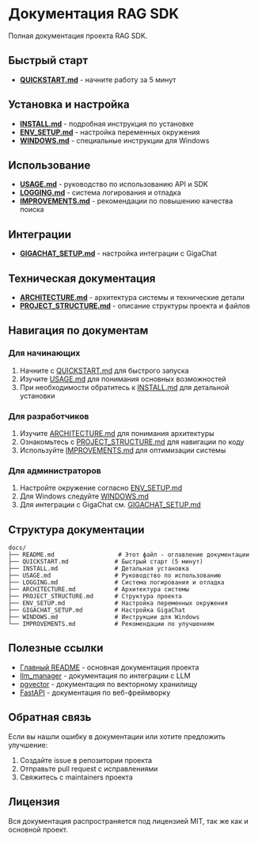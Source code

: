 # Документация RAG SDK

Полная документация проекта RAG SDK.

## Быстрый старт

- [**QUICKSTART.md**](QUICKSTART.md) - начните работу за 5 минут

## Установка и настройка

- [**INSTALL.md**](INSTALL.md) - подробная инструкция по установке
- [**ENV_SETUP.md**](ENV_SETUP.md) - настройка переменных окружения
- [**WINDOWS.md**](WINDOWS.md) - специальные инструкции для Windows

## Использование

- [**USAGE.md**](USAGE.md) - руководство по использованию API и SDK
- [**LOGGING.md**](LOGGING.md) - система логирования и отладка
- [**IMPROVEMENTS.md**](IMPROVEMENTS.md) - рекомендации по повышению качества поиска

## Интеграции

- [**GIGACHAT_SETUP.md**](GIGACHAT_SETUP.md) - настройка интеграции с GigaChat

## Техническая документация

- [**ARCHITECTURE.md**](ARCHITECTURE.md) - архитектура системы и технические детали
- [**PROJECT_STRUCTURE.md**](PROJECT_STRUCTURE.md) - описание структуры проекта и файлов

## Навигация по документам

### Для начинающих

1. Начните с [QUICKSTART.md](QUICKSTART.md) для быстрого запуска
2. Изучите [USAGE.md](USAGE.md) для понимания основных возможностей
3. При необходимости обратитесь к [INSTALL.md](INSTALL.md) для детальной установки

### Для разработчиков

1. Изучите [ARCHITECTURE.md](ARCHITECTURE.md) для понимания архитектуры
2. Ознакомьтесь с [PROJECT_STRUCTURE.md](PROJECT_STRUCTURE.md) для навигации по коду
3. Используйте [IMPROVEMENTS.md](IMPROVEMENTS.md) для оптимизации системы

### Для администраторов

1. Настройте окружение согласно [ENV_SETUP.md](ENV_SETUP.md)
2. Для Windows следуйте [WINDOWS.md](WINDOWS.md)
3. Для интеграции с GigaChat см. [GIGACHAT_SETUP.md](GIGACHAT_SETUP.md)

## Структура документации

```
docs/
├── README.md                  # Этот файл - оглавление документации
├── QUICKSTART.md             # Быстрый старт (5 минут)
├── INSTALL.md                # Детальная установка
├── USAGE.md                  # Руководство по использованию
├── LOGGING.md                # Система логирования и отладка
├── ARCHITECTURE.md           # Архитектура системы
├── PROJECT_STRUCTURE.md      # Структура проекта
├── ENV_SETUP.md              # Настройка переменных окружения
├── GIGACHAT_SETUP.md         # Настройка GigaChat
├── WINDOWS.md                # Инструкции для Windows
└── IMPROVEMENTS.md           # Рекомендации по улучшениям
```

## Полезные ссылки

- [Главный README](../README.md) - основная документация проекта
- [llm_manager](https://github.com/bazhil/llm_manager) - документация по интеграции с LLM
- [pgvector](https://github.com/pgvector/pgvector) - документация по векторному хранилищу
- [FastAPI](https://fastapi.tiangolo.com/) - документация по веб-фреймворку

## Обратная связь

Если вы нашли ошибку в документации или хотите предложить улучшение:
1. Создайте issue в репозитории проекта
2. Отправьте pull request с исправлениями
3. Свяжитесь с maintainers проекта

## Лицензия

Вся документация распространяется под лицензией MIT, так же как и основной проект.

